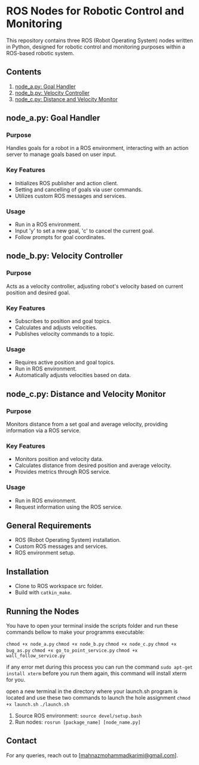 # ROS Nodes for Robotic Control and Monitoring

This repository contains three ROS (Robot Operating System) nodes written in Python, designed for robotic control and monitoring purposes within a ROS-based robotic system.

## Contents
1. [node_a.py: Goal Handler](#node_apy-goal-handler)
2. [node_b.py: Velocity Controller](#node_bpy-velocity-controller)
3. [node_c.py: Distance and Velocity Monitor](#node_cpy-distance-and-velocity-monitor)

## node_a.py: Goal Handler

### Purpose
Handles goals for a robot in a ROS environment, interacting with an action server to manage goals based on user input.

### Key Features
- Initializes ROS publisher and action client.
- Setting and cancelling of goals via user commands.
- Utilizes custom ROS messages and services.

### Usage
- Run in a ROS environment.
- Input 'y' to set a new goal, 'c' to cancel the current goal.
- Follow prompts for goal coordinates.

## node_b.py: Velocity Controller

### Purpose
Acts as a velocity controller, adjusting robot's velocity based on current position and desired goal.

### Key Features
- Subscribes to position and goal topics.
- Calculates and adjusts velocities.
- Publishes velocity commands to a topic.

### Usage
- Requires active position and goal topics.
- Run in ROS environment.
- Automatically adjusts velocities based on data.

## node_c.py: Distance and Velocity Monitor

### Purpose
Monitors distance from a set goal and average velocity, providing information via a ROS service.

### Key Features
- Monitors position and velocity data.
- Calculates distance from desired position and average velocity.
- Provides metrics through ROS service.

### Usage
- Run in ROS environment.
- Request information using the ROS service.

## General Requirements
- ROS (Robot Operating System) installation.
- Custom ROS messages and services.
- ROS environment setup.

## Installation
- Clone to ROS workspace src folder.
- Build with `catkin_make`.

## Running the Nodes
You have to open your terminal inside the scripts folder and run these commands bellow to make your programms executable:

`chmod +x node_a.py`
`chmod +x node_b.py`
`chmod +x node_c.py`
`chmod +x bug_as.py`
`chmod +x go_to_point_service.py`
`chmod +x  wall_follow_service.py`

if any error met during this process you can run the command `sudo apt-get install xterm` before you run them again, this command will install xterm for you.

open a new terminal in the directory where your launch.sh program is located and use these two commands to launch the hole assignment 
`chmod +x launch.sh`
`./launch.sh`

1. Source ROS environment: `source devel/setup.bash`
2. Run nodes: `rosrun [package_name] [node_name.py]`

## Contact
For any queries, reach out to [mahnazmohammadkarimi@gmail.com].
